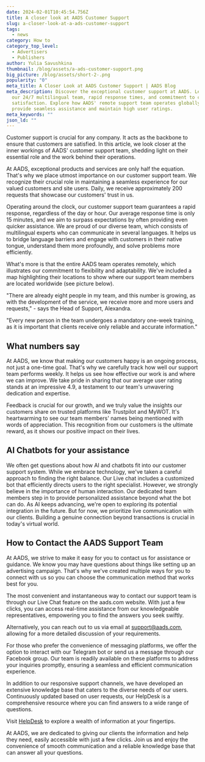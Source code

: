 ```yaml
---
date: 2024-02-01T10:45:54.756Z
title: A closer look at AADS Customer Support
slug: a-closer-look-at-a-ads-customer-support
tags:
  - news
category: How to
category_top_level:
  - Advertisers
  - Publishers
author: Yulia Savushkina
thumbnail: /blog/assets/a-ads-customer-support.png
big_picture: /blog/assets/short-2-.png
popularity: "0"
meta_title: A Closer Look at AADS Customer Support | AADS Blog
meta_description: Discover the exceptional customer support at AADS. Learn about
  our 24/7 multilingual team, rapid response times, and commitment to customer
  satisfaction. Explore how AADS' remote support team operates globally to
  provide seamless assistance and maintain high user ratings.
meta_keywords: ""
json_ld: ""
---
```

Customer support is crucial for any company. It acts as the backbone to ensure that customers are satisfied. In this article, we look closer at the inner workings of AADS' customer support team, shedding light on their essential role and the work behind their operations.

At AADS, exceptional products and services are only half the equation. That's why we place utmost importance on our customer support team. We recognize their crucial role in maintaining a seamless experience for our valued customers and site users. Daily, we receive approximately 200 requests that showcase our customers' trust in us.

Operating around the clock, our customer support team guarantees a rapid response, regardless of the day or hour. Our average response time is only 15 minutes, and we aim to surpass expectations by often providing even quicker assistance. We are proud of our diverse team, which consists of multilingual experts who can communicate in several languages. It helps us to bridge language barriers and engage with customers in their native tongue, understand them more profoundly, and solve problems more efficiently. 

What's more is that the entire AADS team operates remotely, which illustrates our commitment to flexibility and adaptability. We've included a map highlighting their locations to show where our support team members are located worldwide (see picture below).

"There are already eight people in my team, and this number is growing, as with the development of the service, we receive more and more users and requests," - says the Head of Support, Alexandra.

"Every new person in the team undergoes a mandatory one-week training, as it is important that clients receive only reliable and accurate information."

## What numbers say

At AADS, we know that making our customers happy is an ongoing process, not just a one-time goal. That's why we carefully track how well our support team performs weekly. It helps us see how effective our work is and where we can improve. We take pride in sharing that our average user rating stands at an impressive 4.9, a testament to our team's unwavering dedication and expertise.

Feedback is crucial for our growth, and we truly value the insights our customers share on trusted platforms like Trustpilot and MyWOT. It's heartwarming to see our team members' names being mentioned with words of appreciation. This recognition from our customers is the ultimate reward, as it shows our positive impact on their lives.

## AI Chatbots for your assistance

We often get questions about how AI and chatbots fit into our customer support system. While we embrace technology, we've taken a careful approach to finding the right balance. Our Live chat includes a customized bot that efficiently directs users to the right specialist. However, we strongly believe in the importance of human interaction. Our dedicated team members step in to provide personalized assistance beyond what the bot can do. As AI keeps advancing, we're open to exploring its potential integration in the future. But for now, we prioritize live communication with our clients. Building a genuine connection beyond transactions is crucial in today's virtual world.

## How to Contact the AADS Support Team

At AADS, we strive to make it easy for you to contact us for assistance or guidance. We know you may have questions about things like setting up an advertising campaign. That's why we've created multiple ways for you to connect with us so you can choose the communication method that works best for you.

The most convenient and instantaneous way to contact our support team is through our Live Chat feature on the aads.com website. With just a few clicks, you can access real-time assistance from our knowledgeable representatives, empowering you to find the answers you seek swiftly.

Alternatively, you can reach out to us via email at [support@aads.com](mailto:support@aads.com), allowing for a more detailed discussion of your requirements.

For those who prefer the convenience of messaging platforms, we offer the option to interact with our Telegram bot or send us a message through our Facebook group. Our team is readily available on these platforms to address your inquiries promptly, ensuring a seamless and efficient communication experience.

In addition to our responsive support channels, we have developed an extensive knowledge base that caters to the diverse needs of our users. Continuously updated based on user requests, our HelpDesk is a comprehensive resource where you can find answers to a wide range of questions. 

Visit [HelpDesk](https://help.aads.com/en/) to explore a wealth of information at your fingertips.

At AADS, we are dedicated to giving our clients the information and help they need, easily accessible with just a few clicks. Join us and enjoy the convenience of smooth communication and a reliable knowledge base that can answer all your questions.